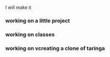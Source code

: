 I will make it

### working on a little project

### working on classes

### working on vcreating a clone of taringa
